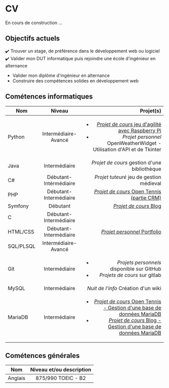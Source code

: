 # CV  

En cours de construction ...

## Objectifs actuels
✔️ Trouver un stage, de préférence dans le développement web ou logiciel
✔️ Valider mon DUT informatique puis rejoindre une école d'ingénieur en alternance
* Valider mon diplôme d'ingénieur en alternance
* Construire des compétences solides en développement web

## Cométences informatiques 
|Nom       |Niveau                 |Projet(s)      
|----------|:---------------------:|------------------:|
| Python   | Intermédiaire-Avancé  | <ul><li>[ *Projet de cours* jeu d'agilité avec Raspberry Pi](shorturl.at/btCHP)</li><li> *Projet personnel* OpenWeatherWidget - Utilisation d'API et de Tkinter</li></ul>   
| Java     | Intermédiaire         | *Projet de cours*  gestion d'une bibliothèque    | 
| C#       | Débutant-Intérmédiaire| *Projet tuteuré* jeu de gestion médieval  |  
| PHP      | Débutant-Intermédiaire| [*Projet de cours* Open Tennis (partie CRM)](shorturl.at/tELYZ)          |          
| Symfony  | Débutant              | [*Projet de cours* Blog](shorturl.at/sFK26)         |
| C        | Débutant-Intermédiaire|          |
| HTML/CSS | Débutant-Intermédiaire| [*Projet personnel* Portfolio](shorturl.at/borsG)         |
| SQL/PLSQL| Intermédiaire-Avancé  |          |
| Git      | Intermédiaire         | <ul><li>*Projets personnels* disponible sur GitHub</li><li> *Projets de cours* sur gitlab</li></ul>          |
| MySQL    | Intermédiaire         | *Nuit de l'info* Création d'un wiki
| MariaDB  | Intermédiaire         | <ul><li>[*Projet de cours* Open Tennis - Gestion d'une base de données MariaDB](shorturl.at/tELYZ)</li><li>[*Projet de cours* Blog - Gestion d'une base de données MariaDB](shorturl.at/sFK26)  </li></ul>       |


## Cométences générales
|Nom        |Niveau et/ou description|
|-----------|:---------------------:|
| Anglais   | 875/990 TOEIC - B2   |
